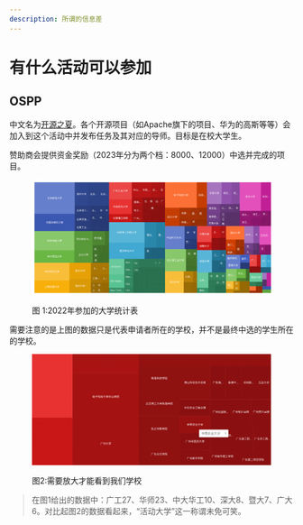 ```yaml
---
description: 所谓的信息差
---
```


# 有什么活动可以参加

## OSPP

中文名为[开源之夏](https://summer-ospp.ac.cn/2022/#/homepage)。各个开源项目（如Apache旗下的项目、华为的高斯等等）会加入到这个活动中并发布任务及其对应的导师。目标是在校大学生。

赞助商会提供资金奖励（2023年分为两个档：8000、12000）中选并完成的项目。

<figure><img src="../.gitbook/assets/image (1) (1) (1).png" alt=""><figcaption><p>图 1:2022年参加的大学统计表</p></figcaption></figure>

需要注意的是上图的数据只是代表申请者所在的学校，并不是最终中选的学生所在的学校。

<figure><img src="../.gitbook/assets/image (2).png" alt=""><figcaption><p>图2:需要放大才能看到我们学校</p></figcaption></figure>

> 在图1给出的数据中：广工27、华师23、中大华工10、深大8、暨大7、广大6。对比起图2的数据看起来，“活动大学”这一称谓未免可笑。
